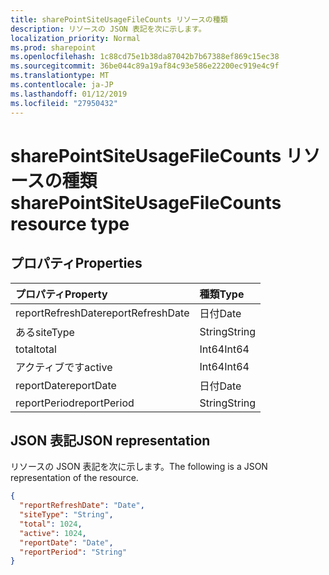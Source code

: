 ```yaml
---
title: sharePointSiteUsageFileCounts リソースの種類
description: リソースの JSON 表記を次に示します。
localization_priority: Normal
ms.prod: sharepoint
ms.openlocfilehash: 1c88cd75e1b38da87042b7b67388ef869c15ec38
ms.sourcegitcommit: 36be044c89a19af84c93e586e22200ec919e4c9f
ms.translationtype: MT
ms.contentlocale: ja-JP
ms.lasthandoff: 01/12/2019
ms.locfileid: "27950432"
---
```

# <a name="sharepointsiteusagefilecounts-resource-type"></a><span data-ttu-id="1a45e-103">sharePointSiteUsageFileCounts リソースの種類</span><span class="sxs-lookup"><span data-stu-id="1a45e-103">sharePointSiteUsageFileCounts resource type</span></span>

## <a name="properties"></a><span data-ttu-id="1a45e-104">プロパティ</span><span class="sxs-lookup"><span data-stu-id="1a45e-104">Properties</span></span>

| <span data-ttu-id="1a45e-105">プロパティ</span><span class="sxs-lookup"><span data-stu-id="1a45e-105">Property</span></span>          | <span data-ttu-id="1a45e-106">種類</span><span class="sxs-lookup"><span data-stu-id="1a45e-106">Type</span></span>   |
| :---------------- | :----- |
| <span data-ttu-id="1a45e-107">reportRefreshDate</span><span class="sxs-lookup"><span data-stu-id="1a45e-107">reportRefreshDate</span></span> | <span data-ttu-id="1a45e-108">日付</span><span class="sxs-lookup"><span data-stu-id="1a45e-108">Date</span></span>   |
| <span data-ttu-id="1a45e-109">ある</span><span class="sxs-lookup"><span data-stu-id="1a45e-109">siteType</span></span>          | <span data-ttu-id="1a45e-110">String</span><span class="sxs-lookup"><span data-stu-id="1a45e-110">String</span></span> |
| <span data-ttu-id="1a45e-111">total</span><span class="sxs-lookup"><span data-stu-id="1a45e-111">total</span></span>             | <span data-ttu-id="1a45e-112">Int64</span><span class="sxs-lookup"><span data-stu-id="1a45e-112">Int64</span></span>  |
| <span data-ttu-id="1a45e-113">アクティブです</span><span class="sxs-lookup"><span data-stu-id="1a45e-113">active</span></span>            | <span data-ttu-id="1a45e-114">Int64</span><span class="sxs-lookup"><span data-stu-id="1a45e-114">Int64</span></span>  |
| <span data-ttu-id="1a45e-115">reportDate</span><span class="sxs-lookup"><span data-stu-id="1a45e-115">reportDate</span></span>        | <span data-ttu-id="1a45e-116">日付</span><span class="sxs-lookup"><span data-stu-id="1a45e-116">Date</span></span>   |
| <span data-ttu-id="1a45e-117">reportPeriod</span><span class="sxs-lookup"><span data-stu-id="1a45e-117">reportPeriod</span></span>      | <span data-ttu-id="1a45e-118">String</span><span class="sxs-lookup"><span data-stu-id="1a45e-118">String</span></span> |

## <a name="json-representation"></a><span data-ttu-id="1a45e-119">JSON 表記</span><span class="sxs-lookup"><span data-stu-id="1a45e-119">JSON representation</span></span>

<span data-ttu-id="1a45e-120">リソースの JSON 表記を次に示します。</span><span class="sxs-lookup"><span data-stu-id="1a45e-120">The following is a JSON representation of the resource.</span></span>

<!-- {
  "blockType": "resource",
  "@odata.type": "microsoft.graph.sharePointSiteUsageFileCounts"
} -->

```json
{
  "reportRefreshDate": "Date", 
  "siteType": "String", 
  "total": 1024, 
  "active": 1024, 
  "reportDate": "Date", 
  "reportPeriod": "String"
}
```

